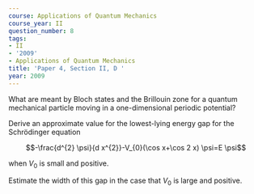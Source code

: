 ```yaml
---
course: Applications of Quantum Mechanics
course_year: II
question_number: 8
tags:
- II
- '2009'
- Applications of Quantum Mechanics
title: 'Paper 4, Section II, D '
year: 2009
---
```




What are meant by Bloch states and the Brillouin zone for a quantum mechanical particle moving in a one-dimensional periodic potential?

Derive an approximate value for the lowest-lying energy gap for the Schrödinger equation

$$-\frac{d^{2} \psi}{d x^{2}}-V_{0}(\cos x+\cos 2 x) \psi=E \psi$$

when $V_{0}$ is small and positive.

Estimate the width of this gap in the case that $V_{0}$ is large and positive.